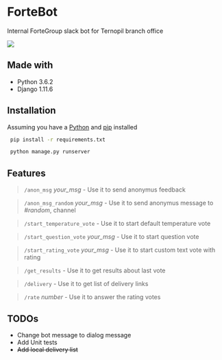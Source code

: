  # ForteBot
 Internal ForteGroup slack bot for Ternopil branch office
 
<img src="https://i.imgur.com/QjbPpNc.png">

## Made with
 * Python 3.6.2
 * Django 1.11.6
 
## Installation

Assuming you have a [Python](https://www.python.org) and [pip](https://pip.pypa.io/en/stable/installing/) installed
```bash
 pip install -r requirements.txt
```

```bash
 python manage.py runserver
```
## Features
>`/anon_msg`  *your_msg* - Use it to send anonymus feedback

>`/anon_msg_random`  *your_msg* - Use it to send anonymus message to *#random*, channel

>`/start_temperature_vote` - Use it to start default temperature vote 

>`/start_question_vote` *your_msg* - Use it to start question vote 

>`/start_rating_vote` *your_msg* - Use it to start custom text vote with rating 

>`/get_results` - Use it to get results about last vote

>`/delivery` - Use it to get list of delivery links

>`/rate` *number* - Use it to answer the rating votes 


## TODOs

 * Change bot message to dialog message
 * Add Unit tests
 * ~~Add local delivery list~~
